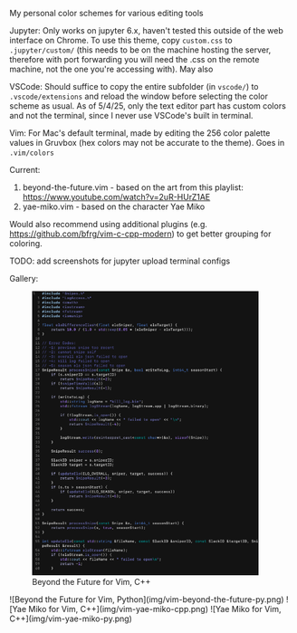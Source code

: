 My personal color schemes for various editing tools

Jupyter:
Only works on jupyter 6.x, haven't tested this outside of the web interface on Chrome. To use this theme, copy `custom.css` to `.jupyter/custom/` (this needs to be on the machine hosting the server, therefore with port forwarding you will need the .css on the remote machine, not the one you're accessing with). May also 

VSCode:
Should suffice to copy the entire subfolder (in `vscode/`) to `.vscode/extensions` and reload the window before selecting the color scheme as usual. As of 5/4/25, only the text editor part has custom colors and not the terminal, since I never use VSCode's built in terminal.

Vim:
For Mac's default terminal, made by editing the 256 color palette values in Gruvbox (hex colors may not be accurate to the theme). Goes in `.vim/colors`

Current:
1) beyond-the-future.vim - based on the art from this playlist: https://www.youtube.com/watch?v=2uR-HUrZ1AE
2) yae-miko.vim - based on the character Yae Miko

Would also recommend using additional plugins (e.g. https://github.com/bfrg/vim-c-cpp-modern) to get better grouping for coloring.

TODO:
add screenshots for jupyter
upload terminal configs

Gallery:
<figure>
  <img src="img/vim-beyond-the-future-cpp.png" alt="Beyond the Future for Vim, C++" width="400"/>
  <figcaption>Beyond the Future for Vim, C++</figcaption>
</figure>
![Beyond the Future for Vim, Python](img/vim-beyond-the-future-py.png)
![Yae Miko for Vim, C++](img/vim-yae-miko-cpp.png)
![Yae Miko for Vim, C++](img/vim-yae-miko-py.png)
